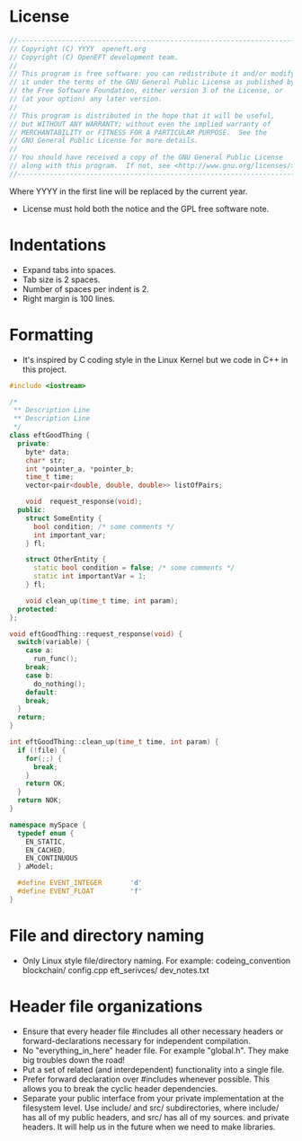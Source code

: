 # License
```C++
//----------------------------------------------------------------------
// Copyright (C) YYYY  openeft.org
// Copyright (C) OpenEFT development team.
//
// This program is free software: you can redistribute it and/or modify
// it under the terms of the GNU General Public License as published by
// the Free Software Foundation, either version 3 of the License, or
// (at your option) any later version.
//
// This program is distributed in the hope that it will be useful,
// but WITHOUT ANY WARRANTY; without even the implied warranty of
// MERCHANTABILITY or FITNESS FOR A PARTICULAR PURPOSE.  See the
// GNU General Public License for more details.
//
// You should have received a copy of the GNU General Public License
// along with this program.  If not, see <http://www.gnu.org/licenses/>.
//----------------------------------------------------------------------
```
Where YYYY in the first line will be replaced by the current year.
* License must hold both the notice and the GPL free software note.

# Indentations
* Expand tabs into spaces.
* Tab size is 2 spaces.
* Number of spaces per indent is 2.
* Right margin is 100 lines.

# Formatting
* It's inspired by C coding style in the Linux Kernel but we code in C++ in this project.

```C++
#include <iostream>

/*
 ** Description Line
 ** Description Line
 */
class eftGoodThing {
  private:
    byte* data;
    char* str;
    int *pointer_a, *pointer_b;
    time_t time;
    vector<pair<double, double, double>> listOfPairs;

    void  request_response(void);
  public:
    struct SomeEntity {
      bool condition; /* some comments */
      int important_var;
    } fl;

    struct OtherEntity {
      static bool condition = false; /* some comments */
      static int importantVar = 1;
    } fl;

    void clean_up(time_t time, int param);
  protected:
};

void eftGoodThing::request_response(void) {
  switch(variable) {
    case a:
      run_func();
    break;
    case b:
      do_nothing();
    default:
    break;
  }
  return;
}

int eftGoodThing::clean_up(time_t time, int param) {
  if (!file) {
    for(;;) {
      break;
    }
    return OK;
  }
  return NOK;
}

namespace mySpace {
  typedef enum {
    EN_STATIC,
    EN_CACHED,
    EN_CONTINUOUS
  } aModel;

  #define EVENT_INTEGER       'd'
  #define EVENT_FLOAT         'f'
}
```

# File and directory naming
* Only Linux style file/directory naming. For example: codeing_convention blockchain/ config.cpp
    eft_serivces/ dev_notes.txt

# Header file organizations
* Ensure that every header file \#includes all other necessary headers or forward-declarations
  necessary for independent compilation.
* No "everything_in_here" header file. For example "global.h". They make big troubles down the road!
* Put a set of related (and interdependent) functionality into a single file.
* Prefer forward declaration over \#includes whenever possible. This allows you to break the cyclic
  header dependencies.
* Separate your public interface from your private implementation at the filesystem level.
  Use include/ and src/ subdirectories, where include/ has all of my public headers, and src/ has
  all of my sources. and private headers. It will help us in the future when we need to make libraries.

